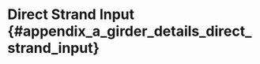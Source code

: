 Direct Strand Input {#appendix_a_girder_details_direct_strand_input}
==============================================
